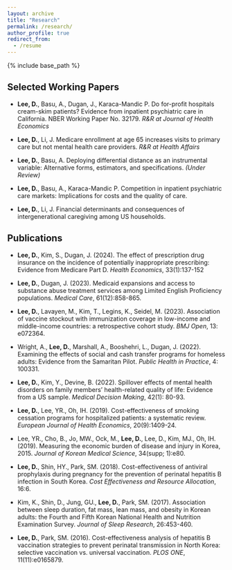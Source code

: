 ```yaml
---
layout: archive
title: "Research"
permalink: /research/
author_profile: true
redirect_from:
  - /resume
---
```


{% include base_path %}


Selected Working Papers
------

* **Lee, D.**, Basu, A.,  Dugan, J., Karaca-Mandic P. Do for-profit hospitals cream-skim patients? Evidence from inpatient psychiatric care in California. 
NBER Working Paper No. 32179. *R&R at Journal of Health Economics*

* **Lee, D.**, Li, J. Medicare enrollment at age 65 increases visits to primary care but not mental health care providers. *R&R at Health Affairs*

* **Lee, D.**, Basu, A. Deploying differential distance as an instrumental variable: Alternative forms, estimators, and specifications. *(Under Review)*

* **Lee, D.**, Basu, A., Karaca-Mandic P. Competition in inpatient psychiatric care markets: Implications for costs and the quality of care. 

* **Lee, D.**, Li, J. Financial determinants and consequences of intergenerational caregiving among US households.


Publications
------

* **Lee, D.**, Kim, S., Dugan, J. (2024). The effect of prescription drug insurance on the incidence of potentially inappropriate prescribing: Evidence from Medicare Part D. *Health Economics*, 33(1):137-152

* **Lee, D.**, Dugan, J. (2023). Medicaid expansions and access to substance abuse treatment services among Limited English Proficiency populations. *Medical Care*, 61(12):858-865.

* **Lee, D.**, Lavayen, M., Kim, T., Legins, K., Seidel, M.  (2023). Association of vaccine stockout with immunization coverage in low-income and middle-income countries: a retrospective cohort study. *BMJ Open*, 13: e072364.

* Wright, A., **Lee, D.**, Marshall, A., Booshehri, L., Dugan, J. (2022). Examining the effects of social and cash transfer programs for homeless adults: Evidence from the Samaritan Pilot. *Public Health in Practice*, 4: 100331. 

* **Lee, D.**, Kim, Y., Devine, B. (2022). Spillover effects of mental health disorders on family members’ health-related quality of life: Evidence from a US sample. *Medical Decision Making*, 42(1): 80-93.		
			
* **Lee, D.**, Lee, YR., Oh, IH. (2019). Cost-effectiveness of smoking cessation programs for hospitalized patients: a systematic review. *European Journal of Health Economics*, 20(9):1409-24.				
					
* Lee, YR., Cho, B., Jo, MW., Ock, M., **Lee, D.**, Lee, D., Kim, MJ., Oh, IH. (2019). Measuring the economic burden of disease and injury in Korea, 2015. 
*Journal of Korean Medical Science*, 34(supp; 1):e80.
					
* **Lee, D.**, Shin, HY., Park, SM. (2018). Cost-effectiveness of antiviral prophylaxis during pregnancy for the prevention of perinatal hepatitis B infection in South Korea. *Cost Effectiveness and Resource Allocation*, 16:6.	
					
* Kim, K., Shin, D., Jung, GU., **Lee, D.**, Park, SM. (2017). Association between sleep duration, fat mass, lean mass, and obesity in Korean adults: the Fourth and Fifth Korean National Health and Nutrition Examination Survey. *Journal of Sleep Research*, 26:453-460.
					
* **Lee, D.**, Park, SM. (2016). Cost-effectiveness analysis of hepatitis B vaccination strategies to prevent perinatal transmission in North Korea: selective vaccination vs. universal vaccination. *PLOS ONE*, 11(11):e0165879.
